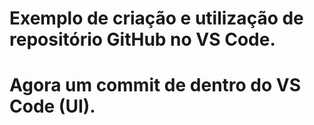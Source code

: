 # Exemplo de criação e utilização de repositório GitHub no VS Code.

# Agora um commit de dentro do VS Code (UI).